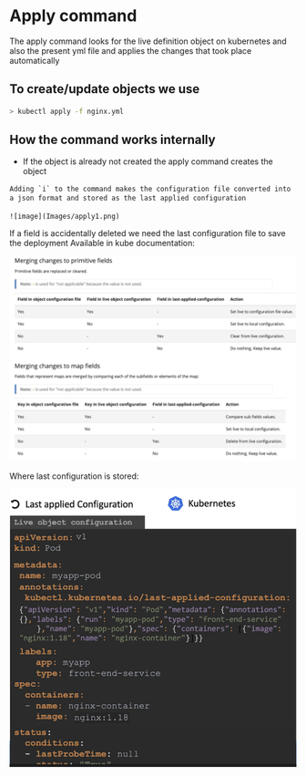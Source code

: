 # Apply command

The apply command looks for the live definition object on kubernetes and also the present yml file 
and applies the changes that took place automatically

## To create/update objects we use 

```sh
> kubectl apply -f nginx.yml
```

## How the command works internally

   - If the object is already not created the apply command creates the object
    
    Adding `i` to the command makes the configuration file converted into a json format and stored as the last applied configuration

    ![image](Images/apply1.png) 

If a field is accidentally deleted we need the last configuration file to save the deployment
   Available in kube documentation:

   ![image](Images/apply2.png) 

Where last configuration is stored:

![image](Images/apply_last_config.png) 